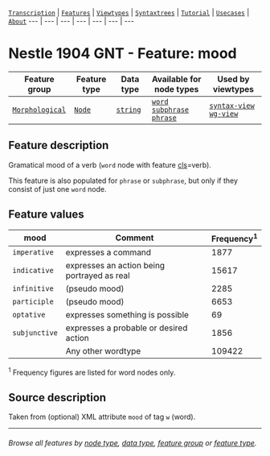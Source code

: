 <a name="start"></a>
[`Transcription`](../transcription.md#start) | [`Features`](README.md#start) | [`Viewtypes`](../viewtypes.md#start) | [`Syntaxtrees`](../syntaxtrees.md#start) | [`Tutorial`](../../tutorial/README.md#start) | [`Usecases`](../usecases/README.md#start) | [`About`](../about.md#start)
---  | --- | --- | --- | --- | --- | ---

# Nestle 1904 GNT - Feature: mood

Feature group | Feature type | Data type | Available for node types | Used by viewtypes
---  | --- | --- | --- | ---
[`Morphological`](featuresbygroup.md#morphological-features) | [`Node`](featuresbyfeaturetype.md#node-features) | [`string`](featuresbydatatype.md#string-datatype) |  [`word`](featuresbynodetype.md#word-nodes) [`subphrase`](featuresbynodetype.md#subphrase-nodes) [`phrase`](featuresbynodetype.md#phrase-nodes) | [`syntax-view`](../syntax-view.md#start) [`wg-view`](../wg-view.md#start)

## Feature description

Gramatical mood of a verb (`word` node with feature [cls](cls.md#start)=verb). 

This feature is also populated for `phrase` or `subphrase`, but only if they consist of just one `word` node.

## Feature values 

mood | Comment | Frequency<sup>1</sup>
--- | --- | ---
`imperative` | expresses a command | 1877
`indicative` | expresses an action being portrayed as real | 15617
`infinitive` | (pseudo mood) | 2285
`participle` | (pseudo mood) | 6653
`optative` | expresses something is possible | 69
`subjunctive` | expresses a probable or desired action | 1856
` ` | Any other wordtype | 109422

<sup>1</sup> Frequency figures are listed for word nodes only. 

## Source description

Taken from (optional) XML attribute `mood` of tag `w` (word).

---
###### *Browse all features by [node type](featuresbynodetype.md#start), [data type](featuresbydatatype.md#start), [feature group](featuresbygroup.md#start) or [feature type](featuresbyfeaturetype.md#start).*

